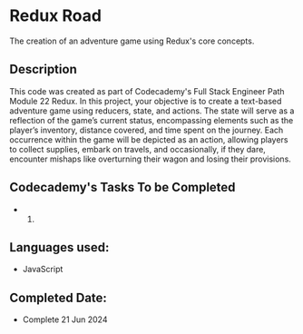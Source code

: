 # Redux Road
The creation of an adventure game using Redux's core concepts.

## Description
This code was created as part of Codecademy's Full Stack Engineer Path Module 22 Redux.
In this project, your objective is to create a text-based adventure game using reducers, state, and actions. The state will serve as a reflection of the game’s current status, encompassing elements such as the player’s inventory, distance covered, and time spent on the journey. Each occurrence within the game will be depicted as an action, allowing players to collect supplies, embark on travels, and occasionally, if they dare, encounter mishaps like overturning their wagon and losing their provisions.

## Codecademy's Tasks To be Completed
* 1.

## Languages used:
* JavaScript
  
## Completed Date:
* Complete 21 Jun 2024
